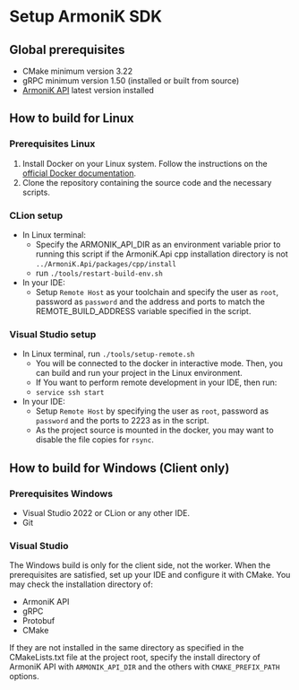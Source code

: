 <!-- @case-police-ignore Api -->
<!-- @case-police-ignore Sdk -->

# Setup ArmoniK SDK

## Global prerequisites

- CMake minimum version 3.22
- gRPC minimum version 1.50 (installed or built from source)
- [ArmoniK API](https://github.com/aneoconsulting/ArmoniK.Api) latest version installed

## How to build for Linux

### Prerequisites Linux

1. Install Docker on your Linux system. Follow the instructions on the [official Docker documentation](https://docs.docker.com/engine/install/).
2. Clone the repository containing the source code and the necessary scripts.

### CLion setup

- In Linux terminal:
  - Specify the ARMONIK_API_DIR as an environment variable prior to running this script if the ArmoniK.Api cpp installation directory is not ```../ArmoniK.Api/packages/cpp/install```
  - run ```./tools/restart-build-env.sh```
- In your IDE:
  - Setup ``Remote Host`` as your toolchain and specify the user as ``root``, password as ``password`` and the address and ports to match the REMOTE_BUILD_ADDRESS variable specified in the script.

### Visual Studio setup

- In Linux terminal, run ```./tools/setup-remote.sh```
  - You will be connected to the docker in interactive mode. Then, you can build and run your project in the Linux environment.
  - If You want to perform remote development in your IDE, then run:
  - ```service ssh start```
- In your IDE:
  - Setup ``Remote Host`` by specifying the user as ``root``, password as ``password`` and the ports to 2223 as in the script.
  - As the project source is mounted in the docker, you may want to disable the file copies for ``rsync``.

## How to build for Windows (Client only)

### Prerequisites Windows

- Visual Studio 2022 or CLion or any other IDE.
- Git

### Visual Studio

The Windows build is only for the client side, not the worker. When the prerequisites are satisfied, set up your IDE and configure it with CMake. You may check the installation directory of:
- ArmoniK API
- gRPC
- Protobuf
- CMake

If they are not installed in the same directory as specified in the CMakeLists.txt file at the project root, specify the install directory of ArmoniK API with ```ARMONIK_API_DIR``` and the others with ```CMAKE_PREFIX_PATH``` options.
